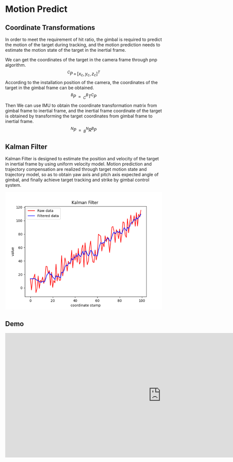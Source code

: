 # Motion Predict
## Coordinate Transformations

In order to meet the requirement of hit ratio, the gimbal is required to predict the motion of the target during tracking, and the motion prediction needs to estimate the motion state of the target in the inertial frame.

We can get the coordinates of the target in the camera frame through pnp algorithm.
$$
^CP\,=\,[x_c,y_c,z_c]^T
$$
According to the installation position of the camera,  the coordinates of the target in the gimbal frame can be obtained.
$$
^BP\, =\, _C^BT^CP
$$
Then We can use IMU to obtain the coordinate transformation matrix from gimbal frame to inertial frame, and the inertial frame coordinate of the target is obtained by transforming the target coordinates from gimbal frame to inertial frame.
$$
^NP\,=\,_B^NR^BP
$$

## Kalman Filter

Kalman Filter is designed to estimate the position and velocity of the target in inertial frame by using uniform velocity model. Motion prediction and trajectory compensation are realized through target motion state and trajectory model, so as to obtain yaw axis and pitch axis expected angle of gimbal, and finally achieve target tracking and strike by gimbal control system.

<div style="text-align:left">
    <img src="../assets/images/kf.png">
</div>



## Demo

<iframe width="1000" height="400" src="https://www.youtube.com/embed/qpviym5JZWY" title="YouTube video player" frameborder="0" allow="accelerometer; autoplay; clipboard-write; encrypted-media; gyroscope; picture-in-picture" allowfullscreen></iframe>